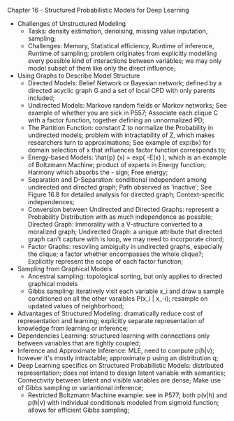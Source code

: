 Chapter 16 - Structured Probabilistic Models for Deep Learning
- Challenges of Unstructured Modeling
  - Tasks: density estimation, denoising, missing value inputation, sampling; 
  - Challenges: Memory, Statistical efficiency, Runtime of inference, Runtime of sampling; problem originates from explicitly modelling every possible kind of interactions between variables; we may only model subset of them like only the direct influence;
- Using Graphs to Describe Model Structure
  - Directed Models: Belief Network or Bayesian network; defined  by a directed acyclic graph G and a set of local CPD with only parents included;
  - Undirected Models: Markove random fields or Markov networks; See example of whether you are sick in P557; Associate each clique C with a factor function, together defining an unnormalized PD;
  - The Partition Function: constant Z to normalize the Probability in undirected models; problem with intractability of Z, which makes researchers turn to approximations; See example of exp(bx) for domain selection of x that influences factor function corresponds to;
  - Energy-based Models: \hat{p} (x) = exp( -E(x) ), which is an example of Boltzmann Machine; product of experts in Energy function; Harmony which absorbs the - sign; Free energy;
  - Separation and D-Separation: conditional independent among undirected and directed graph; Path observed as 'inactive'; See Figure 16.8 for detailed analysis for directed graph; Context-specific independences;
  - Conversion between Undirected and Directed Graphs: represent a Probability Distribution with as much independence as possible; Directed Graph: Immorality with a V-structure converted to a moralized graph; Undirected Graph: a unique attribute that directed graph can't capture with is loop, we may need to incorporate chord;
  - Factor Graphs: resovling ambiguity in undirected graphs, especially the clique; a factor whether encompasses the whole clique?; Explicitly represent the scope of each factor function; 
- Sampling from Graphical Models
  - Ancestral sampling: topological sorting, but only applies to directed graphical models
  - Gibbs sampling: iteratively visit each variable x_i and draw a sample conditioned on all the other varaibles P(x_i | x_-i); resample on updated values of neighborhood; 
- Advantages of Structured Modeling: dramatically reduce cost of representation and learning; explicitly separate representation of knowledge from learning or inference;
- Dependencies Learning: structured learning with connections only between variables that are tightly coupled;
- Inference and Approximate Inference: MLE, need to compute p(h|v); however it's mostly intractable; approximate p using an distribution q;
- Deep Learning specifics on Structured Probabilistic Models: distributed representation; does not intend to design latent variable with semantics; Connectivity between latent and visible variables are dense; Make use of Gibbs sampling or variantional inference; 
  - Restricted Boltzmann Machine example: see in P577; both p(v|h) and p(h|v) with individual conditionals modeled from sigmoid function; allows for efficient Gibbs sampling; 

